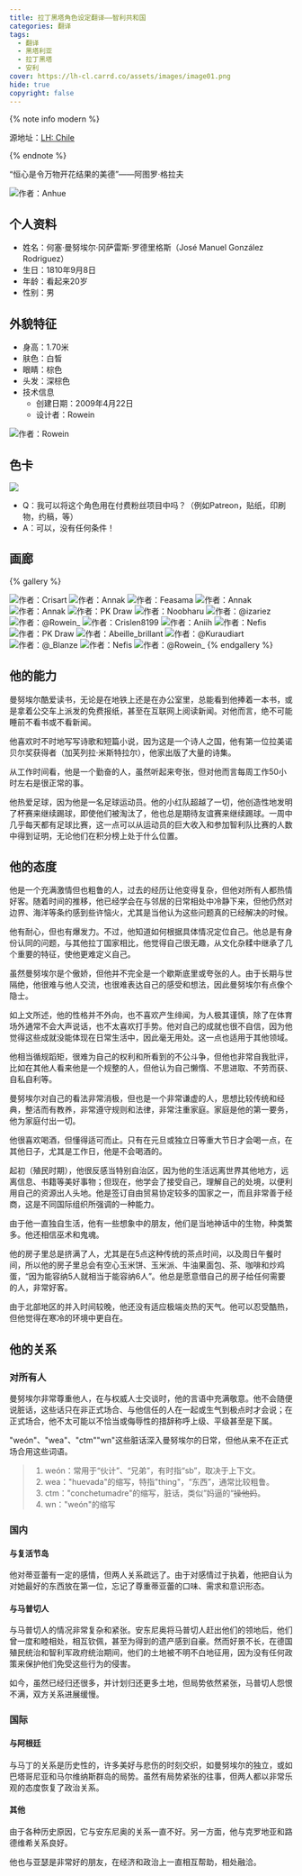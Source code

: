 ```yaml
---
title: 拉丁黑塔角色设定翻译——智利共和国
categories: 翻译
tags: 
  - 翻译
  - 黑塔利亚
  - 拉丁黑塔
  - 安利
cover: https://lh-cl.carrd.co/assets/images/image01.png
hide: true
copyright: false
---
```


{% note info modern %}

源地址：[LH: Chile](https://lh-cl.carrd.co/)

{% endnote %}

“恒心是令万物开花结果的美德”——阿图罗·格拉夫

![作者：Anhue](https://lh-cl.carrd.co/assets/images/image01.png)

## 个人资料

* 姓名：何塞·曼努埃尔·冈萨雷斯·罗德里格斯（José Manuel González Rodriguez）
* 生日：1810年9月8日
* 年龄：看起来20岁
* 性别：男

## 外貌特征

* 身高：1.70米
* 肤色：白皙
* 眼睛：棕色
* 头发：深棕色
* 技术信息
  * 创建日期：2009年4月22日
  * 设计者：Rowein

![作者：Rowein](https://lh-cl.carrd.co/assets/images/image02.jpg)

## 色卡

![](https://lh-cl.carrd.co/assets/images/image03.jpg)

* Q：我可以将这个角色用在付费粉丝项目中吗？（例如Patreon，贴纸，印刷物，约稿，等）
* A：可以，没有任何条件！

## 画廊

{% gallery %}

![作者：Crisart](https://lh-cl.carrd.co/assets/images/gallery01/233954e2_original.jpg)
![作者：Annak](https://lh-cl.carrd.co/assets/images/gallery01/53841906_original.jpg)
![作者：Feasama](https://lh-cl.carrd.co/assets/images/gallery01/872472dc_original.png)
![作者：Annak](https://lh-cl.carrd.co/assets/images/gallery01/537e7f2d_original.jpg)
![作者：Annak](https://lh-cl.carrd.co/assets/images/gallery01/12bda3f7_original.jpg)
![作者：PK Draw](https://lh-cl.carrd.co/assets/images/gallery01/3207a82e_original.gif)
![作者：Noobharu](https://lh-cl.carrd.co/assets/images/gallery01/4a345712_original.jpg)
![作者：@izariez](https://lh-cl.carrd.co/assets/images/gallery01/3f4cbae5_original.jpg)
![作者：@Rowein_](https://lh-cl.carrd.co/assets/images/gallery01/b2f2837e_original.jpg)
![作者：Crislen8199](https://lh-cl.carrd.co/assets/images/gallery01/6313e544_original.jpg)
![作者：Aniih](https://lh-cl.carrd.co/assets/images/gallery01/817efe4c_original.jpg)
![作者：Nefis](https://lh-cl.carrd.co/assets/images/gallery01/862ef5fb_original.jpg)
![作者：PK Draw](https://lh-cl.carrd.co/assets/images/gallery01/a2ae3f4a_original.jpg)
![作者：Abeille_brillant](https://lh-cl.carrd.co/assets/images/gallery01/35493f90_original.jpg)
![作者：@Kuraudiart](https://lh-cl.carrd.co/assets/images/gallery01/6859b08c_original.jpg)
![作者：@_Blanze](https://lh-cl.carrd.co/assets/images/gallery01/58ec0329_original.jpg)
![作者：Nefis](https://lh-cl.carrd.co/assets/images/gallery01/6e61b04a_original.jpg)
![作者：@Rowein_](https://lh-cl.carrd.co/assets/images/gallery01/05ed6e11_original.jpg)
{% endgallery %}

## 他的能力

曼努埃尔酷爱读书，无论是在地铁上还是在办公室里，总能看到他捧着一本书，或是拿着公交车上派发的免费报纸，甚至在互联网上阅读新闻。对他而言，绝不可能睡前不看书或不看新闻。

他喜欢时不时地写写诗歌和短篇小说，因为这是一个诗人之国，他有第一位拉美诺贝尔奖获得者（加芙列拉·米斯特拉尔），他家出版了大量的诗集。

从工作时间看，他是一个勤奋的人，虽然听起来夸张，但对他而言每周工作50小时左右是很正常的事。

他热爱足球，因为他是一名足球运动员。他的小红队超越了一切，他创造性地发明了杯赛来继续踢球，即使他们被淘汰了，他也总是期待友谊赛来继续踢球。一周中几乎每天都有足球比赛，这一点可以从运动员的巨大收入和参加智利队比赛的人数中得到证明，无论他们在积分榜上处于什么位置。

## 他的态度

他是一个充满激情但也粗鲁的人，过去的经历让他变得复杂，但他对所有人都热情好客。随着时间的推移，他已经学会在与邻居的日常相处中冷静下来，但他仍然对边界、海洋等条约感到些许恼火，尤其是当他认为这些问题真的已经解决的时候。

他有耐心，但也有爆发力。不过，他知道如何根据具体情况定位自己。他总是有身份认同的问题，与其他拉丁国家相比，他觉得自己很无趣，从文化杂糅中继承了几个重要的特征，使他更难定义自己。

虽然曼努埃尔是个傲娇，但他并不完全是一个歇斯底里或夸张的人。由于长期与世隔绝，他很难与他人交流，也很难表达自己的感受和想法，因此曼努埃尔有点像个隐士。

如上文所述，他的性格并不外向，也不喜欢产生绯闻，为人极其谨慎，除了在体育场外通常不会大声说话，也不太喜欢打手势。他对自己的成就也很不自信，因为他觉得这些成就没能体现在日常生活中，因此毫无用处。这一点也适用于其他领域。

他相当循规蹈矩，很难为自己的权利和所看到的不公斗争，但他也非常自我批评，比如在其他人看来他是一个规整的人，但他认为自己懒惰、不思进取、不劳而获、自私自利等。

曼努埃尔对自己的看法非常消极，但也是一个非常谦虚的人，思想比较传统和经典，整洁而有教养，非常遵守规则和法律，非常注重家庭。家庭是他的第一要务，他为家庭付出一切。

他很喜欢喝酒，但懂得适可而止。只有在元旦或独立日等重大节日才会喝一点，在其他日子，尤其是工作日，他是不会喝酒的。

起初（殖民时期），他很反感当特别自治区，因为他的生活远离世界其他地方，远离信息、书籍等美好事物；但现在，他学会了接受自己，理解自己的处境，以便利用自己的资源出人头地。他是签订自由贸易协定较多的国家之一，而且非常善于经商，这是不同国际组织所强调的一种能力。

由于他一直独自生活，他有一些想象中的朋友，他们是当地神话中的生物，种类繁多。他还相信巫术和鬼魂。

他的房子里总是挤满了人，尤其是在5点这种传统的茶点时间，以及周日午餐时间，所以他的房子里总会有空心玉米饼、玉米派、牛油果面包、茶、咖啡和炒鸡蛋，“因为能容纳5人就相当于能容纳6人”。他总是愿意借自己的房子给任何需要的人，非常好客。

由于北部地区的并入时间较晚，他还没有适应极端炎热的天气。他可以忍受酷热，但他觉得在寒冷的环境中更自在。

## 他的关系

### 对所有人

曼努埃尔非常尊重他人，在与权威人士交谈时，他的言语中充满敬意。他不会随便说脏话，这些话只在非正式场合、与他信任的人在一起或生气到极点时才会说；在正式场合，他不太可能以不恰当或侮辱性的措辞称呼上级、平级甚至是下属。

"weón"、"wea"、"ctm""wn"这些脏话深入曼努埃尔的日常，但他从来不在正式场合用这些词语。

> 1. weón：常用于“伙计”、“兄弟”，有时指“sb”，取决于上下文。
> 2. wea："huevada"的缩写，特指"thing"，“东西”，通常比较粗鲁。
> 3. ctm："conchetumadre"的缩写，脏话，类似”妈逼的“~~操他妈~~。
> 4. wn："weón"的缩写

### 国内

#### 与复活节岛

他对蒂亚蕾有一定的感情，但两人关系疏远了。由于对感情过于执着，他把自认为对她最好的东西放在第一位，忘记了尊重蒂亚蕾的口味、需求和意识形态。

#### 与马普切人

与马普切人的情况非常复杂和紧张。安东尼奥将马普切人赶出他们的领地后，他们曾一度和睦相处，相互钦佩，甚至为得到的遗产感到自豪。然而好景不长，在德国殖民统治和智利军政府统治期间，他们的土地被不明不白地征用，因为没有任何政策来保护他们免受这些行为的侵害。

如今，虽然已经归还很多，并计划归还更多土地，但局势依然紧张，马普切人怨恨不满，双方关系进展缓慢。

### 国际

#### 与阿根廷

与马丁的关系是历史性的，许多美好与悲伤的时刻交织，如曼努埃尔的独立，或如巴塔哥尼亚和马尔维纳斯群岛的局势。虽然有局势紧张的往事，但两人都以非常乐观的态度恢复了政治关系。

#### 其他

由于各种历史原因，它与安东尼奥的关系一直不好。另一方面，他与克罗地亚和路德维希关系良好。

他也与亚瑟是非常好的朋友，在经济和政治上一直相互帮助，相处融洽。


